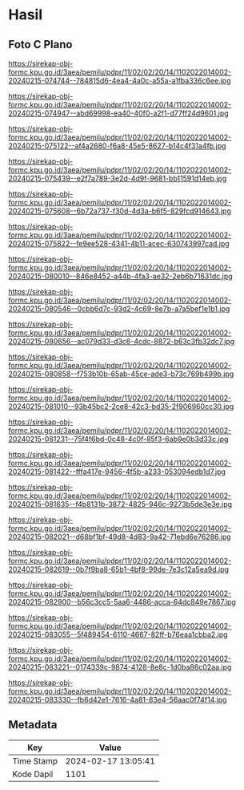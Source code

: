 # Hasil

## Foto C Plano

https://sirekap-obj-formc.kpu.go.id/3aea/pemilu/pdpr/11/02/02/20/14/1102022014002-20240215-074744--784815d6-4ea4-4a0c-a55a-a1fba336c6ee.jpg

https://sirekap-obj-formc.kpu.go.id/3aea/pemilu/pdpr/11/02/02/20/14/1102022014002-20240215-074947--abd69998-ea40-40f0-a2f1-d77ff24d9601.jpg

https://sirekap-obj-formc.kpu.go.id/3aea/pemilu/pdpr/11/02/02/20/14/1102022014002-20240215-075122--af4a2680-f6a8-45e5-8627-b14c4f31a4fb.jpg

https://sirekap-obj-formc.kpu.go.id/3aea/pemilu/pdpr/11/02/02/20/14/1102022014002-20240215-075439--e2f7a789-3e2d-4d9f-9681-bb11591d14eb.jpg

https://sirekap-obj-formc.kpu.go.id/3aea/pemilu/pdpr/11/02/02/20/14/1102022014002-20240215-075608--6b72a737-f30d-4d3a-b6f5-829fcd914643.jpg

https://sirekap-obj-formc.kpu.go.id/3aea/pemilu/pdpr/11/02/02/20/14/1102022014002-20240215-075822--fe9ee528-4341-4b11-acec-630743997cad.jpg

https://sirekap-obj-formc.kpu.go.id/3aea/pemilu/pdpr/11/02/02/20/14/1102022014002-20240215-080010--846e8452-a44b-4fa3-ae32-2eb6b71631dc.jpg

https://sirekap-obj-formc.kpu.go.id/3aea/pemilu/pdpr/11/02/02/20/14/1102022014002-20240215-080546--0cbb6d7c-93d2-4c69-8e7b-a7a5bef1e1b1.jpg

https://sirekap-obj-formc.kpu.go.id/3aea/pemilu/pdpr/11/02/02/20/14/1102022014002-20240215-080656--ac079d33-d3c6-4cdc-8872-b63c3fb32dc7.jpg

https://sirekap-obj-formc.kpu.go.id/3aea/pemilu/pdpr/11/02/02/20/14/1102022014002-20240215-080858--f753b10b-65ab-45ce-ade3-b73c769b499b.jpg

https://sirekap-obj-formc.kpu.go.id/3aea/pemilu/pdpr/11/02/02/20/14/1102022014002-20240215-081010--93b45bc2-2ce8-42c3-bd35-2f906960cc30.jpg

https://sirekap-obj-formc.kpu.go.id/3aea/pemilu/pdpr/11/02/02/20/14/1102022014002-20240215-081231--75f4f6bd-0c48-4c0f-85f3-6ab9e0b3d33c.jpg

https://sirekap-obj-formc.kpu.go.id/3aea/pemilu/pdpr/11/02/02/20/14/1102022014002-20240215-081422--fffa417e-9456-4f5b-a233-053094edb1d7.jpg

https://sirekap-obj-formc.kpu.go.id/3aea/pemilu/pdpr/11/02/02/20/14/1102022014002-20240215-081635--f4b8131b-3872-4825-946c-9273b5de3e3e.jpg

https://sirekap-obj-formc.kpu.go.id/3aea/pemilu/pdpr/11/02/02/20/14/1102022014002-20240215-082021--d68bf1bf-49d8-4d83-9a42-71ebd6e76286.jpg

https://sirekap-obj-formc.kpu.go.id/3aea/pemilu/pdpr/11/02/02/20/14/1102022014002-20240215-082619--0b7f9ba8-65b1-4bf8-99de-7e3c12a5ea9d.jpg

https://sirekap-obj-formc.kpu.go.id/3aea/pemilu/pdpr/11/02/02/20/14/1102022014002-20240215-082900--b56c3cc5-5aa6-4486-acca-64dc849e7867.jpg

https://sirekap-obj-formc.kpu.go.id/3aea/pemilu/pdpr/11/02/02/20/14/1102022014002-20240215-083055--5f489454-6110-4667-82ff-b76eaa1cbba2.jpg

https://sirekap-obj-formc.kpu.go.id/3aea/pemilu/pdpr/11/02/02/20/14/1102022014002-20240215-083221--0174339c-9874-4128-8e8c-1d0ba86c02aa.jpg

https://sirekap-obj-formc.kpu.go.id/3aea/pemilu/pdpr/11/02/02/20/14/1102022014002-20240215-083330--fb6d42e1-7616-4a81-83e4-56aac0f74f14.jpg


## Metadata

| Key        | Value               |
| ---------- | ------------------- |
| Time Stamp | 2024-02-17 13:05:41 |
| Kode Dapil | 1101                |



